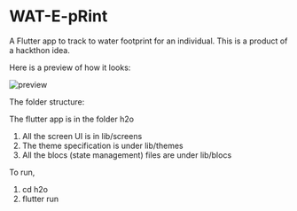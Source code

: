 # WAT-E-pRint
A Flutter app to track to water footprint for an individual. This is a product of a hackthon idea. 

Here is a preview of how it looks:

![preview](https://github.com/Samaritan1011001/WAT-E-pRint/blob/master/demo.gif)

The folder structure:

The flutter app is in the folder h2o
1. All the screen UI is in lib/screens
2. The theme specification is under lib/themes
3. All the blocs (state management) files are under lib/blocs 


To run, 
1. cd h2o
2. flutter run